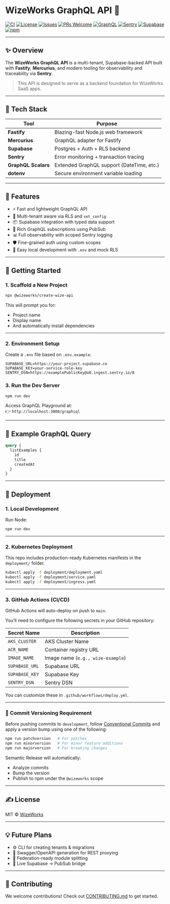 # WizeWorks GraphQL API 🚀

[![CI](https://img.shields.io/github/actions/workflow/status/wize-works/create-wize-api/publish.yml?label=CI&style=flat-square)](https://github.com/wize-works/create-wize-api/actions/workflows/publish.yml)
[![License](https://img.shields.io/github/license/wize-works/create-wize-api?style=flat-square)](LICENSE)
[![Issues](https://img.shields.io/github/issues/wize-works/create-wize-api?style=flat-square)](https://github.com/wize-works/create-wize-api/issues)
[![PRs Welcome](https://img.shields.io/badge/PRs-welcome-brightgreen.svg?style=flat-square)](https://github.com/wize-works/create-wize-api/pulls)
[![GraphQL](https://img.shields.io/badge/graphql-powered-E10098.svg?style=flat-square&logo=graphql&logoColor=white)](https://graphql.org)
[![Sentry](https://img.shields.io/badge/logged%20with-sentry-orange?style=flat-square&logo=sentry)](https://sentry.io)
[![Supabase](https://img.shields.io/badge/database-supabase-3ECF8E?style=flat-square&logo=supabase&logoColor=white)](https://supabase.com)
[![npm](https://img.shields.io/npm/v/@wizeworks/create-wize-api?label=npm)](https://www.npmjs.com/package/@wizeworks/create-wize-api)

---

## ✨ Overview

The **WizeWorks GraphQL API** is a multi-tenant, Supabase-backed API built with **Fastify**, **Mercurius**, and modern tooling for observability and traceability via **Sentry**.

> This API is designed to serve as a backend foundation for WizeWorks SaaS apps.

---

## 🔧 Tech Stack

| Tool             | Purpose                                   |
|------------------|-------------------------------------------|
| **Fastify**      | Blazing-fast Node.js web framework        |
| **Mercurius**    | GraphQL adapter for Fastify               |
| **Supabase**     | Postgres + Auth + RLS backend             |
| **Sentry**       | Error monitoring + transaction tracing    |
| **GraphQL Scalars** | Extended GraphQL support (DateTime, etc.) |
| **dotenv**       | Secure environment variable loading       |

---

## 🚀 Features

- ⚡ Fast and lightweight GraphQL API
- 🔐 Multi-tenant aware via RLS and `set_config`
- 📦 Supabase integration with typed data support
- 🧠 Rich GraphQL subscriptions using PubSub
- 📊 Full observability with scoped Sentry logging
- 🛡️ Fine-grained auth using custom scopes
- 🧪 Easy local development with `.env` and mock RLS

---

## 🏁 Getting Started

### 1. Scaffold a New Project

```bash
npx @wizeworks/create-wize-api
```

This will prompt you for:
- Project name
- Display name
- And automatically install dependencies

---

### 2. Environment Setup

Create a `.env` file based on `.env.example`:

```env
SUPABASE_URL=https://your-project.supabase.co
SUPABASE_KEY=your-service-role-key
SENTRY_DSN=https://examplePublicKey@o0.ingest.sentry.io/0
```

### 3. Run the Dev Server

```bash
npm run dev
```

Access GraphQL Playground at:  
👉 `http://localhost:3000/graphiql`

---

## 📡 Example GraphQL Query

```graphql
query {
  listExamples {
    id
    title
    createdAt
  }
}
```

---

## 🚀 Deployment

### 1. Local Development

Run Node:

```bash
npm run dev
```

---

### 2. Kubernetes Deployment

This repo includes production-ready Kubernetes manifests in the `deployment/` folder.

```bash
kubectl apply -f deployment/deployment.yaml
kubectl apply -f deployment/service.yaml
kubectl apply -f deployment/ingress.yaml
```

---

### 3. GitHub Actions (CI/CD)

GitHub Actions will auto-deploy on push to `main`.

You’ll need to configure the following secrets in your GitHub repository:

| Secret Name         | Description                                 |
|---------------------|---------------------------------------------|
| `AKS_CLUSTER`       | AKS Cluster Name                            |
| `ACR_NAME`          | Container registry URL                      |
| `IMAGE_NAME`        | Image name (`e.g., wize-example`)           |
| `SUPABASE_URL`      | Supabase URL                                |
| `SUPABASE_KEY`      | Supabase Key                                |
| `SENTRY_DSN`        | Sentry DSN                                  |

You can customize these in `.github/workflows/deploy.yml`.

---

### 🔁 Commit Versioning Requirement

Before pushing commits to `development`, follow [Conventional Commits](https://www.conventionalcommits.org/en/v1.0.0/) and apply a version bump using one of the following:

```bash
npm run patchversion   # For patches
npm run minorversion   # For minor feature additions
npm run majorversion   # For breaking changes
```

Semantic Release will automatically:
- Analyze commits
- Bump the version
- Publish to npm under the `@wizeworks` scope

---

## ✍️ License

MIT © [WizeWorks](https://github.com/wizeworks)

---

## 💡 Future Plans

- ⚙️ CLI for creating tenants & migrations
- 📘 Swagger/OpenAPI generation for REST proxying
- 🧩 Federation-ready module splitting
- 🔁 Live Supabase → PubSub bridge

---

## 🙏 Contributing

We welcome contributions! Check out [CONTRIBUTING.md](./CONTRIBUTING.md) to get started.

